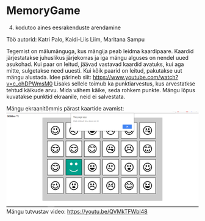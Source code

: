 ﻿# MemoryGame
4. kodutoo aines eesrakenduste arendamine

Töö autorid: Katri Palo, Kaidi-Liis Liim, Maritana Sampu

Tegemist on mälumänguga, kus mängija peab leidma kaardipaare. Kaardid järjestatakse juhuslikus järjekorras ja
iga mängu alguses on nendel uued asukohad. Kui paar on leitud, jäävad vastavad kaardid avatuks, kui aga mitte,
sulgetakse need uuesti. Kui kõik paarid on leitud, pakutakse uut mängu alustada.
Idee pärineb siit: https://www.youtube.com/watch?v=c_ohDPWmsM0
Lisaks sellele toimub ka punktiarvestus, kus arvestatkse tehtud käikude arvu. Mida vähem käike, seda rohkem punkte.
Mängu lõpus kuvatakse punktid ekraanile, neid ei salvestata.

Mängu ekraanitõmmis pärast kaartide avamist: ![Screenshot 1](MemoryGame.png "Rakenduse ekraanipilt lõpus")
Mängu tutvustav video: https://youtu.be/QVMkTFWbl48